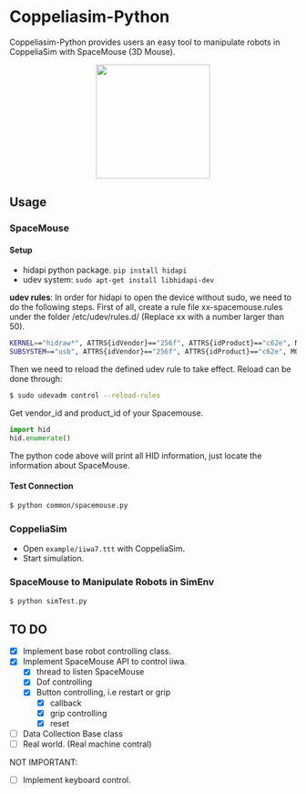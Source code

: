 # Coppeliasim-Python

Coppeliasim-Python provides users an easy tool to manipulate robots in CoppeliaSim with SpaceMouse (3D Mouse). 

<div align="center">
    <img src="assets/demo.gif" style="width: 200px;"  />
</div>


## Usage

### SpaceMouse

#### Setup

- hidapi python package. `pip install hidapi`
- udev system: `sudo apt-get install libhidapi-dev`

**udev rules**: In order for hidapi to open the device without sudo, we need to do the following steps. First of all, create a rule file xx-spacemouse.rules under the folder /etc/udev/rules.d/ (Replace xx with a number larger than 50).

```bash
KERNEL=="hidraw*", ATTRS{idVendor}=="256f", ATTRS{idProduct}=="c62e", MODE="0666", GROUP="plugdev"
SUBSYSTEM=="usb", ATTRS{idVendor}=="256f", ATTRS{idProduct}=="c62e", MODE="0666", GROUP="plugdev"
```

Then we need to reload the defined udev rule to take effect. Reload can be done through:

```bash
$ sudo udevadm control --reload-rules
```
Get vendor_id and product_id of your Spacemouse.

```python
import hid
hid.enumerate()
```
The python code above will print all HID information, just locate the information about SpaceMouse.

#### Test Connection

```bash
$ python common/spacemouse.py
```
### CoppeliaSim

- Open `example/iiwa7.ttt` with CoppeliaSim.
- Start simulation.

### SpaceMouse to Manipulate Robots in SimEnv

```bash
$ python simTest.py
```

## TO DO
- [x] Implement base robot controlling class.
- [x] Implement SpaceMouse API to control iiwa.
    - [x] thread to listen SpaceMouse
    - [x] Dof controlling
    - [x] Button controlling, i.e restart or grip
        - [x] callback
        - [x] grip controlling
        - [x] reset
- [ ] Data Collection Base class
- [ ] Real world. (Real machine contral)

NOT IMPORTANT:
- [ ] Implement keyboard control.
